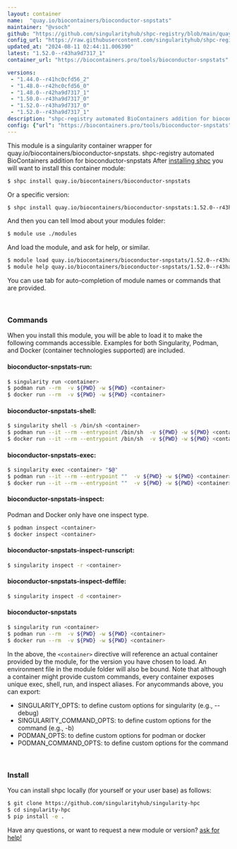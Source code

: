 ```yaml
---
layout: container
name:  "quay.io/biocontainers/bioconductor-snpstats"
maintainer: "@vsoch"
github: "https://github.com/singularityhub/shpc-registry/blob/main/quay.io/biocontainers/bioconductor-snpstats/container.yaml"
config_url: "https://raw.githubusercontent.com/singularityhub/shpc-registry/main/quay.io/biocontainers/bioconductor-snpstats/container.yaml"
updated_at: "2024-08-11 02:44:11.006390"
latest: "1.52.0--r43ha9d7317_1"
container_url: "https://biocontainers.pro/tools/bioconductor-snpstats"

versions:
 - "1.44.0--r41hc0cfd56_2"
 - "1.48.0--r42hc0cfd56_0"
 - "1.48.0--r42ha9d7317_1"
 - "1.50.0--r43ha9d7317_0"
 - "1.52.0--r43ha9d7317_0"
 - "1.52.0--r43ha9d7317_1"
description: "shpc-registry automated BioContainers addition for bioconductor-snpstats"
config: {"url": "https://biocontainers.pro/tools/bioconductor-snpstats", "maintainer": "@vsoch", "description": "shpc-registry automated BioContainers addition for bioconductor-snpstats", "latest": {"1.52.0--r43ha9d7317_1": "sha256:06863a948642966c4e839b9f1b6a39f57b4d5ea043e79d9894e278a05382e7f8"}, "tags": {"1.44.0--r41hc0cfd56_2": "sha256:41d9269ca37c23bbba4b5ad85dc68bb4f395902566bad603d948ea9d1d2a69a9", "1.48.0--r42hc0cfd56_0": "sha256:a085b431035477dbb3558aac77026cb54931a464717f9de5056fb472c8947e3c", "1.48.0--r42ha9d7317_1": "sha256:bd7ea33b3c71f64536c88c34084e8c302a849adc04c6b92b53fb0b6f6584b5e5", "1.50.0--r43ha9d7317_0": "sha256:bd8688f21f235eb7033ab828cbf37f4d21567f5c62a30b34a52ae5ed79809fb9", "1.52.0--r43ha9d7317_0": "sha256:4126319a5353e9f2ac90309c51eb88558d0ca9913bcb0cd4d4effd829e49d43b", "1.52.0--r43ha9d7317_1": "sha256:06863a948642966c4e839b9f1b6a39f57b4d5ea043e79d9894e278a05382e7f8"}, "docker": "quay.io/biocontainers/bioconductor-snpstats"}
---
```


This module is a singularity container wrapper for quay.io/biocontainers/bioconductor-snpstats.
shpc-registry automated BioContainers addition for bioconductor-snpstats
After [installing shpc](#install) you will want to install this container module:


```bash
$ shpc install quay.io/biocontainers/bioconductor-snpstats
```

Or a specific version:

```bash
$ shpc install quay.io/biocontainers/bioconductor-snpstats:1.52.0--r43ha9d7317_1
```

And then you can tell lmod about your modules folder:

```bash
$ module use ./modules
```

And load the module, and ask for help, or similar.

```bash
$ module load quay.io/biocontainers/bioconductor-snpstats/1.52.0--r43ha9d7317_1
$ module help quay.io/biocontainers/bioconductor-snpstats/1.52.0--r43ha9d7317_1
```

You can use tab for auto-completion of module names or commands that are provided.

<br>

### Commands

When you install this module, you will be able to load it to make the following commands accessible.
Examples for both Singularity, Podman, and Docker (container technologies supported) are included.

#### bioconductor-snpstats-run:

```bash
$ singularity run <container>
$ podman run --rm  -v ${PWD} -w ${PWD} <container>
$ docker run --rm  -v ${PWD} -w ${PWD} <container>
```

#### bioconductor-snpstats-shell:

```bash
$ singularity shell -s /bin/sh <container>
$ podman run --it --rm --entrypoint /bin/sh  -v ${PWD} -w ${PWD} <container>
$ docker run --it --rm --entrypoint /bin/sh  -v ${PWD} -w ${PWD} <container>
```

#### bioconductor-snpstats-exec:

```bash
$ singularity exec <container> "$@"
$ podman run --it --rm --entrypoint ""  -v ${PWD} -w ${PWD} <container> "$@"
$ docker run --it --rm --entrypoint ""  -v ${PWD} -w ${PWD} <container> "$@"
```

#### bioconductor-snpstats-inspect:

Podman and Docker only have one inspect type.

```bash
$ podman inspect <container>
$ docker inspect <container>
```

#### bioconductor-snpstats-inspect-runscript:

```bash
$ singularity inspect -r <container>
```

#### bioconductor-snpstats-inspect-deffile:

```bash
$ singularity inspect -d <container>
```



#### bioconductor-snpstats

```bash
$ singularity run <container>
$ podman run --rm  -v ${PWD} -w ${PWD} <container>
$ docker run --rm  -v ${PWD} -w ${PWD} <container>
```


In the above, the `<container>` directive will reference an actual container provided
by the module, for the version you have chosen to load. An environment file in the
module folder will also be bound. Note that although a container
might provide custom commands, every container exposes unique exec, shell, run, and
inspect aliases. For anycommands above, you can export:

 - SINGULARITY_OPTS: to define custom options for singularity (e.g., --debug)
 - SINGULARITY_COMMAND_OPTS: to define custom options for the command (e.g., -b)
 - PODMAN_OPTS: to define custom options for podman or docker
 - PODMAN_COMMAND_OPTS: to define custom options for the command

<br>

### Install

You can install shpc locally (for yourself or your user base) as follows:

```bash
$ git clone https://github.com/singularityhub/singularity-hpc
$ cd singularity-hpc
$ pip install -e .
```

Have any questions, or want to request a new module or version? [ask for help!](https://github.com/singularityhub/singularity-hpc/issues)
